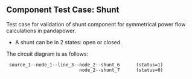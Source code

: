 <!--
SPDX-FileCopyrightText: 2022 Contributors to the Power Grid Model project <dynamic.grid.calculation@alliander.com>

SPDX-License-Identifier: MPL-2.0
-->
## Component Test Case: Shunt

Test case for validation of shunt component for symmetrical power flow calculations in pandapower.
- A shunt can be in 2 states: open or closed.

The circuit diagram is as follows:
```
 source_1--node_1--line_3--node_2--shunt_6      (status=1)
                           node_2--shunt_7      (status=0)
```

